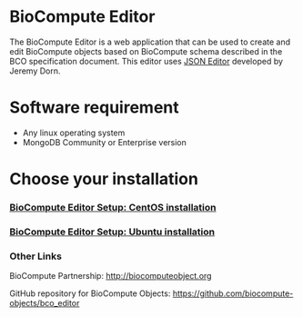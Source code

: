 BioCompute Editor
=================

The BioCompute Editor is a web application that can be used to create and edit BioCompute objects based on BioCompute schema described in the BCO specification document. This editor uses <a href="https://github.com/jdorn/json-editor">JSON Editor</a> developed by Jeremy Dorn.


Software requirement
====================
* Any linux operating system 
* MongoDB Community or Enterprise version

Choose your installation
====================
### [BioCompute Editor Setup: CentOS installation](./docs/centos.md)
### [BioCompute Editor Setup: Ubuntu installation](./docs/ubuntu.md)

### Other Links
BioCompute Partnership: http://biocomputeobject.org

GitHub repository for BioCompute Objects:
https://github.com/biocompute-objects/bco_editor

